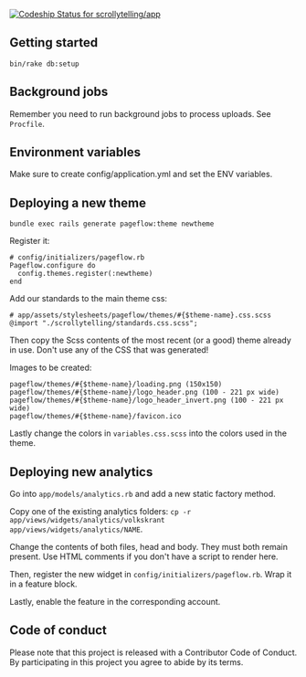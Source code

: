 [ ![Codeship Status for scrollytelling/app](https://codeship.com/projects/7f550840-f8e9-0132-4345-3a92bb520805/status?branch=master)](https://codeship.com/projects/86736)

## Getting started

```
bin/rake db:setup
```

## Background jobs

Remember you need to run background jobs to process uploads. See `Procfile`.

## Environment variables

Make sure to create config/application.yml and set the ENV variables.

## Deploying a new theme

```
bundle exec rails generate pageflow:theme newtheme
```

Register it:

```
# config/initializers/pageflow.rb
Pageflow.configure do
  config.themes.register(:newtheme)
end
```

Add our standards to the main theme css:

```
# app/assets/stylesheets/pageflow/themes/#{$theme-name}.css.scss
@import "./scrollytelling/standards.css.scss";
```

Then copy the Scss contents of the most recent (or a good) theme already in use. Don't use any of the CSS that was generated!

Images to be created:

```
pageflow/themes/#{$theme-name}/loading.png (150x150)
pageflow/themes/#{$theme-name}/logo_header.png (100 - 221 px wide)
pageflow/themes/#{$theme-name}/logo_header_invert.png (100 - 221 px wide)
pageflow/themes/#{$theme-name}/favicon.ico
```

Lastly change the colors in `variables.css.scss` into the colors used in the theme.

## Deploying new analytics

Go into `app/models/analytics.rb` and add a new static factory method.

Copy one of the existing analytics folders: `cp -r app/views/widgets/analytics/volkskrant app/views/widgets/analytics/NAME`.

Change the contents of both files, head and body. They must both remain present. Use HTML comments if you don't have a script to render here.

Then, register the new widget in `config/initializers/pageflow.rb`. Wrap it in a feature block.

Lastly, enable the feature in the corresponding account.

## Code of conduct

Please note that this project is released with a Contributor Code of Conduct. By participating in this project you agree to abide by its terms.

